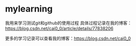 # mylearning
我用来学习测试git和github的使用过程
具体过程记录在我的博客：https://blog.csdn.net/cai0_0/article/details/77838206

更多的学习记录可以查看我的博客：https://blog.csdn.net/cai0_0

